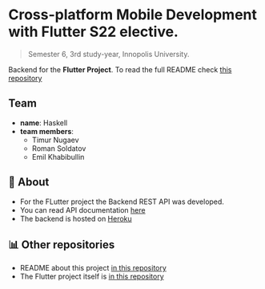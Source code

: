 # Cross-platform Mobile Development with Flutter S22 elective.

> Semester 6, 3rd study-year, Innopolis University.

Backend for the **Flutter Project**. To read the full README check [this repository](https://github.com/InnoQueue/README)

## Team
- **name**: Haskell
- **team members**:
    - Timur Nugaev
    - Roman Soldatov
    - Emil Khabibullin

## 📌 About
- For the FLutter project the Backend REST API was developed.
- You can read API documentation [here](https://documenter.getpostman.com/view/16213957/UVsSP4ER)
- The backend is hosted on [Heroku](https://innoqueue.herokuapp.com)

## 📊 Other repositories
- README about this project [in this repository](https://github.com/InnoQueue/README)
- The Flutter project itself is [in this repository](https://github.com/InnoQueue/Mobile)
